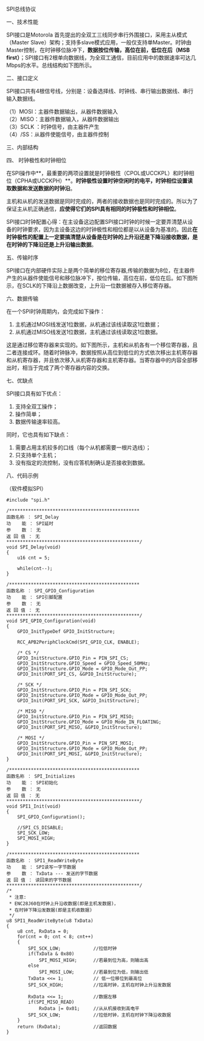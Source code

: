 SPI总线协议

一、技术性能

SPI接口是Motorola 首先提出的全双工三线同步串行外围接口，采用主从模式（Master Slave）架构；支持多slave模式应用，一般仅支持单Master。时钟由Master控制，在时钟移位脉冲下，**数据按位传输，高位在前，低位在后（MSB first）**；SPI接口有2根单向数据线，为全双工通信，目前应用中的数据速率可达几Mbps的水平。总线结构如下图所示。



二、接口定义

SPI接口共有4根信号线，分别是：设备选择线、时钟线、串行输出数据线、串行输入数据线。

（1）MOSI：主器件数据输出，从器件数据输入  
（2）MISO：主器件数据输入，从器件数据输出  
（3）SCLK ：时钟信号，由主器件产生  
（4）/SS：从器件使能信号，由主器件控制  

三、内部结构

四、 时钟极性和时钟相位

在SPI操作中**，最重要的两项设置就是时钟极性（CPOL或UCCKPL）和时钟相位（CPHA或UCCKPH）**。**时钟极性设置时钟空闲时的电平，时钟相位设置读取数据和发送数据的时钟沿**。  

主机和从机的发送数据是同时完成的，两者的接收数据也是同时完成的。所以为了保证主从机正确通信，**应使得它们的SPI具有相同的时钟极性和时钟相位**。

SPI接口时钟配置心得：在主设备这边配置SPI接口时钟的时候一定要弄清楚从设备的时钟要求，因为主设备这边的时钟极性和相位都是以从设备为基准的。因此**在时钟极性的配置上一定要搞清楚从设备是在时钟的上升沿还是下降沿接收数据，是在时钟的下降沿还是上升沿输出数据**。

五、传输时序

SPI接口在内部硬件实际上是两个简单的移位寄存器,传输的数据为8位，在主器件产生的从器件使能信号和移位脉冲下，按位传输，高位在前，低位在后。如下图所示，在SCLK的下降沿上数据改变，上升沿一位数据被存入移位寄存器。

六、数据传输

在一个SPI时钟周期内，会完成如下操作：  
1) 主机通过MOSI线发送1位数据，从机通过该线读取这1位数据；  
2) 从机通过MISO线发送1位数据，主机通过该线读取这1位数据。  

这是通过移位寄存器来实现的。如下图所示，主机和从机各有一个移位寄存器，且二者连接成环。随着时钟脉冲，数据按照从高位到低位的方式依次移出主机寄存器和从机寄存器，并且依次移入从机寄存器和主机寄存器。当寄存器中的内容全部移出时，相当于完成了两个寄存器内容的交换。

七、优缺点

SPI接口具有如下优点：  
1) 支持全双工操作；  
2) 操作简单；  
3) 数据传输速率较高。

同时，它也具有如下缺点：  
1) 需要占用主机较多的口线（每个从机都需要一根片选线）；  
2) 只支持单个主机；  
3) 没有指定的流控制，没有应答机制确认是否接收到数据。  

八、代码示例

（软件模拟SPI）

	#include "spi.h"
	
	/************************************************
	函数名称 ： SPI_Delay
	功    能 ： SPI延时
	参    数 ： 无
	返 回 值 ： 无
	*************************************************/
	void SPI_Delay(void)
	{
		u16 cnt = 5;
	
		while(cnt--);
	}
	
	/************************************************
	函数名称 ： SPI_GPIO_Configuration
	功    能 ： SPI引脚配置
	参    数 ： 无
	返 回 值 ： 无
	*************************************************/
	void SPI_GPIO_Configuration(void)
	{
		GPIO_InitTypeDef GPIO_InitStructure;
	
		RCC_APB2PeriphClockCmd(SPI_GPIO_CLK, ENABLE);
	
		/* CS */
		GPIO_InitStructure.GPIO_Pin = PIN_SPI_CS;
		GPIO_InitStructure.GPIO_Speed = GPIO_Speed_50MHz;
		GPIO_InitStructure.GPIO_Mode = GPIO_Mode_Out_PP;
		GPIO_Init(PORT_SPI_CS, &GPIO_InitStructure);
	
		/* SCK */
		GPIO_InitStructure.GPIO_Pin = PIN_SPI_SCK;
		GPIO_InitStructure.GPIO_Mode = GPIO_Mode_Out_PP;
		GPIO_Init(PORT_SPI_SCK, &GPIO_InitStructure);
	
		/* MISO */
		GPIO_InitStructure.GPIO_Pin = PIN_SPI_MISO;
		GPIO_InitStructure.GPIO_Mode = GPIO_Mode_IN_FLOATING;
		GPIO_Init(PORT_SPI_MISO, &GPIO_InitStructure);
	
		/* MOSI */
		GPIO_InitStructure.GPIO_Pin = PIN_SPI_MOSI;
		GPIO_InitStructure.GPIO_Mode = GPIO_Mode_Out_PP;
		GPIO_Init(PORT_SPI_MOSI, &GPIO_InitStructure);
	}
	
	/************************************************
	函数名称 ： SPI_Initializes
	功    能 ： SPI初始化
	参    数 ： 无
	返 回 值 ： 无
	*************************************************/
	void SPI1_Init(void)
	{
		SPI_GPIO_Configuration();
	
		//SPI_CS_DISABLE;
		SPI_SCK_LOW;
		SPI_MOSI_HIGH;
	}
	
	/************************************************
	函数名称 ： SPI1_ReadWriteByte
	功    能 ： SPI读写一字节数据
	参    数 ： TxData --- 发送的字节数据
	返 回 值 ： 读回来的字节数据
	*************************************************/
	/*
	 * 注意:
	 * ENC28J60在时钟上升沿收数据(即是主机发数据)，
	 * 在时钟下降沿发数据(即是主机收数据)
	 */
	u8 SPI1_ReadWriteByte(u8 TxData)
	{
		u8 cnt, RxData = 0;
		for(cnt = 0; cnt < 8; cnt++)
		{
			SPI_SCK_LOW;			//拉低时钟
			if(TxData & 0x80)
				SPI_MOSI_HIGH;		//若最到位为高，则输出高
			else
				SPI_MOSI_LOW;		//若最到位为低，则输出低
			TxData <<= 1; 			// 低一位移位到最高位
			SPI_SCK_HIGH;			//拉高时钟，主机在时钟上升沿发数据
			
			RxData <<= 1; 			//数据左移
			if(SPI_MISO_READ)
				RxData |= 0x01;		//从从机接收到高电平
			SPI_SCK_LOW;			//拉低时钟，主机在时钟下降沿收数据
		}
		return (RxData);			//返回数据
	}
